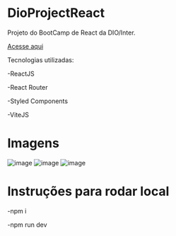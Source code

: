 # DioProjectReact

Projeto do BootCamp de React da DIO/Inter.

[Acesse aqui](https://dio-project-react.vercel.app/)

Tecnologias utilizadas:

-ReactJS 

-React Router 

-Styled Components 

-ViteJS 

# Imagens

![image](https://user-images.githubusercontent.com/66140734/211221784-2d1f26ad-722a-4830-83cf-b83ab3a46093.png)
![image](https://user-images.githubusercontent.com/66140734/211221796-19b3fb05-f7e4-4c27-aa1a-e376fc103645.png)
![image](https://user-images.githubusercontent.com/66140734/211221805-2500addf-1b4e-4e36-bb9d-31c5694f9810.png)

# Instruções para rodar local

-npm i

-npm run dev
